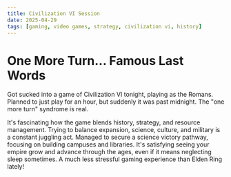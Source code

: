 ```yaml
---
title: Civilization VI Session
date: 2025-04-29
tags: [gaming, video games, strategy, civilization vi, history]
---
```


# One More Turn... Famous Last Words

Got sucked into a game of Civilization VI tonight, playing as the Romans. Planned to just play for an hour, but suddenly it was past midnight. The "one more turn" syndrome is real.

It's fascinating how the game blends history, strategy, and resource management. Trying to balance expansion, science, culture, and military is a constant juggling act. Managed to secure a science victory pathway, focusing on building campuses and libraries. It's satisfying seeing your empire grow and advance through the ages, even if it means neglecting sleep sometimes. A much less stressful gaming experience than Elden Ring lately!